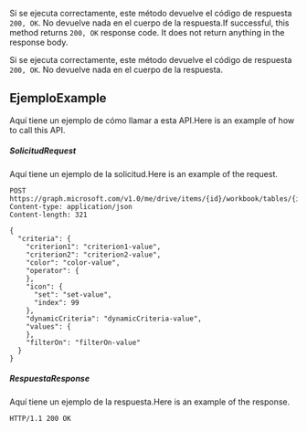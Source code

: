 <span data-ttu-id="79b83-p102">Si se ejecuta correctamente, este método devuelve el código de respuesta `200, OK`. No devuelve nada en el cuerpo de la respuesta.</span><span class="sxs-lookup"><span data-stu-id="79b83-p102">If successful, this method returns `200, OK` response code. It does not return anything in the response body.</span></span>

Si se ejecuta correctamente, este método devuelve el código de respuesta `200, OK`. No devuelve nada en el cuerpo de la respuesta.

## <a name="example"></a><span data-ttu-id="79b83-124">Ejemplo</span><span class="sxs-lookup"><span data-stu-id="79b83-124">Example</span></span>
<span data-ttu-id="79b83-125">Aquí tiene un ejemplo de cómo llamar a esta API.</span><span class="sxs-lookup"><span data-stu-id="79b83-125">Here is an example of how to call this API.</span></span>
##### <a name="request"></a><span data-ttu-id="79b83-126">Solicitud</span><span class="sxs-lookup"><span data-stu-id="79b83-126">Request</span></span>
<span data-ttu-id="79b83-127">Aquí tiene un ejemplo de la solicitud.</span><span class="sxs-lookup"><span data-stu-id="79b83-127">Here is an example of the request.</span></span>
<!-- {
  "blockType": "request",
  "name": "filter_apply"
}-->
```http
POST https://graph.microsoft.com/v1.0/me/drive/items/{id}/workbook/tables/{id|name}/columns/{id|name}/filter/apply
Content-type: application/json
Content-length: 321

{
  "criteria": {
    "criterion1": "criterion1-value",
    "criterion2": "criterion2-value",
    "color": "color-value",
    "operator": {
    },
    "icon": {
      "set": "set-value",
      "index": 99
    },
    "dynamicCriteria": "dynamicCriteria-value",
    "values": {
    },
    "filterOn": "filterOn-value"
  }
}
```

##### <a name="response"></a><span data-ttu-id="79b83-128">Respuesta</span><span class="sxs-lookup"><span data-stu-id="79b83-128">Response</span></span>
<span data-ttu-id="79b83-129">Aquí tiene un ejemplo de la respuesta.</span><span class="sxs-lookup"><span data-stu-id="79b83-129">Here is an example of the response.</span></span> 
<!-- {
  "blockType": "response",
  "truncated": true,
  "@odata.type": "microsoft.graph.none"
} -->
```http
HTTP/1.1 200 OK
```

<!-- uuid: 8fcb5dbc-d5aa-4681-8e31-b001d5168d79
2015-10-25 14:57:30 UTC -->
<!-- {
  "type": "#page.annotation",
  "description": "Filter: apply",
  "keywords": "",
  "section": "documentation",
  "tocPath": ""
}-->